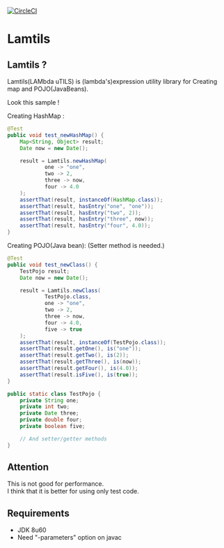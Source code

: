 [![CircleCI](https://circleci.com/gh/be-hase/lamtils.svg?style=svg)](https://circleci.com/gh/be-hase/lamtils)

# Lamtils

## Lamtils ? 

Lamtils(LAMbda uTILS) is (lambda's)expression utility library for Creating map and POJO(JavaBeans).

Look this sample !

Creating HashMap : 

```java
@Test
public void test_newHashMap() {
    Map<String, Object> result;
    Date now = new Date();

    result = Lamtils.newHashMap(
            one -> "one",
            two -> 2,
            three -> now,
            four -> 4.0
    );
    assertThat(result, instanceOf(HashMap.class));
    assertThat(result, hasEntry("one", "one"));
    assertThat(result, hasEntry("two", 2));
    assertThat(result, hasEntry("three", now));
    assertThat(result, hasEntry("four", 4.0));
}
```

Creating POJO(Java bean):
(Setter method is needed.)

```java
@Test
public void test_newClass() {
    TestPojo result;
    Date now = new Date();

    result = Lamtils.newClass(
            TestPojo.class,
            one -> "one",
            two -> 2,
            three -> now,
            four -> 4.0,
            five -> true
    );
    assertThat(result, instanceOf(TestPojo.class));
    assertThat(result.getOne(), is("one"));
    assertThat(result.getTwo(), is(2));
    assertThat(result.getThree(), is(now));
    assertThat(result.getFour(), is(4.0));
    assertThat(result.isFive(), is(true));
}

public static class TestPojo {
    private String one;
    private int two;
    private Date three;
    private double four;
    private boolean five;

    // And setter/getter methods
}
```

## Attention

This is not good for performance.  
I think that it is better for using only test code.

## Requirements

* JDK 8u60
* Need "-parameters" option on javac
